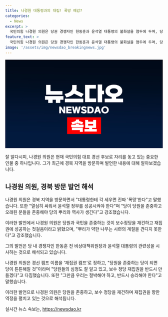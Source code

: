 ```yaml
---
title: 나경원 대통령과의 대립! 폭망 예감?
categories:
  - News
excerpt: >
  국민의힘 나경원 의원은 당권 경쟁자인 한동훈과 윤석열 대통령의 불화설을 염두에 두며, 당원을 중시하고 당의 뿌리와 역사를 강조했다. 나 의원은 경북 지지를 호소하며, 당원을 존중하고 보수 정당의 재집권을 다짐했으며, 대구·경북을 방문해 지지를 호소하고 경선 캠프 이름을 재집권 캠프로 지었다.
feature_text: >
  국민의힘 나경원 의원은 당권 경쟁자인 한동훈과 윤석열 대통령의 불화설을 염두에 두며, 당원을 중시하고 당의 뿌리와 역사를 강조했다. 나 의원은 경북 지지를 호소하며, 당원을 존중하고 보수 정당의 재집권을 다짐했으며, 대구·경북을 방문해 지지를 호소하고 경선 캠프 이름을 재집권 캠프로 지었다.
image: '/assets/img/newsdao_breakingnews.jpg'
---
```


<p><img src="/assets/img/newsdao_breakingnews.jpg" alt="firstkoreanews 속보" /></p>

<p>잘 알다시피, 나경원 의원은 현재 국민의힘 대표 경선 후보로 자리를 놓고 있는 중요한 인물 중 하나입니다. 그가 최근에 경북 지역을 방문하며 발언한 내용에 대해 알아보겠습니다.</p>

<h2 data-ke-size="size26">나경원 의원, 경북 방문 발언 해석</h2>

<p>나경원 의원은 경북 지역을 방문하면서 "대통령한테 각 세우면 진짜 '폭망'한다"고 말했습니다. 또한 "열심히 싸워서 윤석열 정부를 성공시켜야 한다"며 "당이 당원을 존중하고 오래된 분들을 존중해야 당의 뿌리와 역사가 생긴다"고 강조했습니다.</p>

<p>이러한 발언에서 나경원 의원은 당원과 국민을 존중하는 것이 보수정당을 재건하고 재집권에 성공하는 첫걸음이라고 밝혔으며, "뿌리가 약한 나무는 시련의 계절을 견디지 못한다"고 강조했습니다.</p>

<p>그의 발언은 당 내 경쟁자인 한동훈 전 비상대책위원장과 윤석열 대통령의 관련성을 시사하는 것으로 해석되고 있습니다.</p>

<p>나경원 의원은 경선 캠프 이름을 '재집권 캠프'로 정하고, "당원을 존중하는 당이 되면 당이 튼튼해질 것"이라며 "당원들의 심정도 잘 알고 있고, 보수 정당 재집권을 반드시 만들겠다"고 다짐했습니다. 또한 "그만큼 우리는 절박해야 하고, 반드시 승리해야 한다"고 말했습니다.</p>

<p>이러한 발언으로 나경원 의원은 당원을 존중하고, 보수 정당을 재건하며 재집권을 향한 역정을 펼치고 있는 것으로 해석됩니다.</p>
실시간 뉴스 속보는, <a href="https://newsdao.kr" rel="dofollow">https://newsdao.kr</a>


